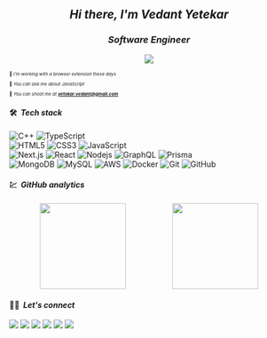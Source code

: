 <h2 align="center"><em>Hi there, I'm Vedant Yetekar</em></h2>
<h3 align="center"><em>Software Engineer</em></h3>

<p align="center">
  <img src="https://komarev.com/ghpvc/?username=vedantyetekar&color=blueviolet&style=flat">
</p>

<p style="font-size:8px;">🌱 <em>I'm working with a browser extension these days</em></p>
<p style="font-size:8px;">💬 <em>You can ask me about JavaScript</em></p>
<p style="font-size:8px;">📮 <em>You can shoot me at <strong><a href="mailto:yetekar.vedant@gmail.com">yetekar.vedant@gmail.com</a></strong></em></p>

#### 🛠 ***&nbsp;Tech stack***
![C++](https://img.shields.io/badge/C%2B%2B-00599C?style=flat&logo=c%2B%2B&logoColor=white)
![TypeScript](https://img.shields.io/badge/-TypeScript-F3F0E8?style=flat&logo=typescript&logoColor=#7CB9E8)
<br>
![HTML5](https://img.shields.io/badge/-HTML5-%23E44D27?style=flat&logo=html5&logoColor=ffffff)
![CSS3](https://img.shields.io/badge/-CSS3-%231572B6?style=flat&logo=css3)
![JavaScript](https://img.shields.io/badge/-JavaScript-%23F7DF1C?style=flat&logo=javascript&logoColor=000000&labelColor=%23F7DF1C&color=%23FFCE5A)
<br>
![Next.js](https://img.shields.io/badge/-Next.js-302F2C?style=flat&logo=next.js&logoColor=#7CB9E8)
![React](https://img.shields.io/badge/-React.js-F0F8FF?style=flat&logo=react&logoColor=007FFF)
![Nodejs](https://img.shields.io/badge/-Node.js-339933?style=flat&logo=Node.js&logoColor=ffffff)
![GraphQL](https://img.shields.io/badge/-GraphQL-f7f5ef?style=flat&logo=graphql&logoColor=FF69B4)
![Prisma](https://img.shields.io/badge/-Prisma-f7f5ef?style=flat&logo=prisma&logoColor=000042)
<br>
![MongoDB](https://img.shields.io/badge/MongoDB-4EA94B?style=flat&logo=mongodb&logoColor=white)
![MySQL](https://img.shields.io/badge/-MySQL-F8F7F2?style=flat&logo=mysql&logoColor=#7CB9E8)
![AWS](https://img.shields.io/badge/AWS-232F32?style=flat&logo=AmazonAWS&logoColor=white)
![Docker](https://img.shields.io/badge/-Docker-F9F6EE?style=flat&logo=docker&logoColor=0000FF)
![Git](https://img.shields.io/badge/-Git-%23F05032?style=flat&logo=git&logoColor=%23ffffff)
![GitHub](https://img.shields.io/badge/-GitHub-181717?style=flat&logo=github)
<br/>

#### 💹 ***&nbsp;GitHub analytics***
<div style="display: flex; gap:30px; align-items: center; justify-content:space-evenly;">
	<img style="height:155px" src="https://github-readme-stats.vercel.app/api?username=vedantyetekar&theme=chartreuse-dark&show_icons=true&hide_border=true&count_private=true"/>
	<img style="height:155px" src="https://github-readme-streak-stats.herokuapp.com/?user=vedantyetekar&theme=chartreuse-dark&hide_border=true"/>
</div>

#### 🤝🏻 ***&nbsp;Let's connect***
<p>
<a href="https://twitter.com/__vedant4"><img src="https://img.shields.io/badge/-@__vedant4-000000?style=flat&logo=x"/></a>
<a href="https://www.instagram.com/vedantyetekar/"><img src="https://img.shields.io/badge/-@vedantyetekar-ffffff?style=flat&logo=instagram"/></a>
<a href="https://linkedin.com/in/vedantyetekar"><img src="https://img.shields.io/badge/-vedantyetekar-0077B5?style=flat&logo=Linkedin&logoColor=white"/></a>
<a href="mailto:yetekar.vedant@gmail.com"><img src="https://img.shields.io/badge/-yetekar.vedant@gmail.com-D14836?style=flat&logo=Gmail&logoColor=white"/></a>
<a href="https://leetcode.com/u/ved9"><img src="https://img.shields.io/badge/-ved9-282828?style=flat&logo=leetcode&logoColor=eff2f699"/></a>
<a href="https://www.geeksforgeeks.org/user/vedantyetekar/?utm_source=geeksforgeeks&utm_medium=my_profile&utm_campaign=auth_user"><img src="https://img.shields.io/badge/-vedantyetekar-white?style=flat&logo=geeksforgeeks&logoColor=eff2f699"/></a>
</p>
